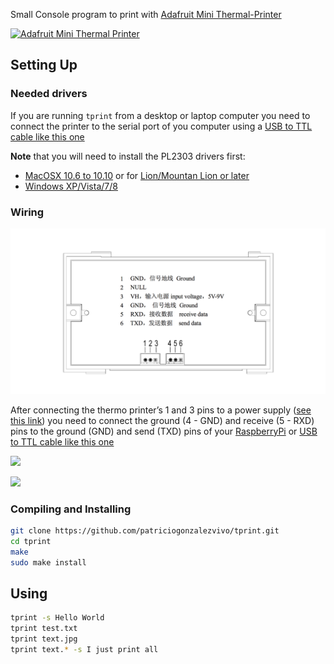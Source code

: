 
Small Console program to print with [Adafruit Mini Thermal-Printer](http://www.adafruit.com/products/597)

[![Adafruit Mini Thermal Printer](http://www.adafruit.com/images/970x728/597-00.jpg)](http://www.adafruit.com/products/597)

## Setting Up

### Needed drivers

If you are running ```tprint``` from a desktop or laptop computer you need to connect the printer to the serial port of you computer using a [USB to TTL cable like this one](https://www.adafruit.com/product/954)

**Note** that you will need to install the PL2303 drivers first:

* [MacOSX 10.6 to 10.10](https://www.adafruit.com/images/product-files/954/md_PL2303_MacOSX_10_6up_v1_5_1.zip) or for [Lion/Mountan Lion or later](http://changux.co/osx-installer-to-pl2303-serial-usb-on-osx-lio)
* [Windows XP/Vista/7/8](http://www.prolific.com.tw/US/ShowProduct.aspx?p_id=225&pcid=41)

### Wiring

![](doc/wiring-ref-00.png)

After connecting the thermo printer’s 1 and 3 pins to a power supply ([see this link](https://learn.adafruit.com/mini-thermal-receipt-printer/power)) you need to connect the ground (4 - GND) and receive (5 - RXD) pins to the ground (GND) and send (TXD) pins of your [RaspberryPi](https://www.adafruit.com/products/2358) or [USB to TTL cable like this one](https://www.adafruit.com/product/954)

![](wiring-ref-02.png)

![](wiring-ref-01.jpg)

### Compiling and Installing

```bash
git clone https://github.com/patriciogonzalezvivo/tprint.git
cd tprint
make
sudo make install
```

## Using

```bash
tprint -s Hello World
tprint test.txt
tprint text.jpg
tprint text.* -s I just print all
```
